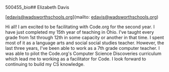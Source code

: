 500455_bio## Elizabeth Davis

[edavis@wadsworthschools.org](mailto: edavis@wadsworthschools.org)

Hi all! I am excited to be facilitating with Code.org for the second year. I have just completed my 15th year of teaching in Ohio. I've taught every grade from 1st through 12th in some capacity or another in that time. I spent most of it as a language arts and social social studies teacher. However, the last three years, I've been able to work as a 7th grade computer teacher. I was able to pilot the Code.org's Computer Science Discoveries curriculum which lead me to working as a facilitator for Code. I look forward to continuing to build my CS knowledge.
